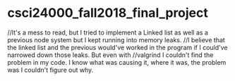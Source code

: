 # csci24000_fall2018_final_project
//It's a mess to read, but I tried to implement a Linked list as well as a previous node system but I kept running into memory leaks.
//I believe that the linked list and the previous would've worked in the program if I could've narrowed down those leaks. But even with
//valgrind I couldn't find the problem in my code. I know what was causing it, where it was, the problem was I couldn't figure out why.
